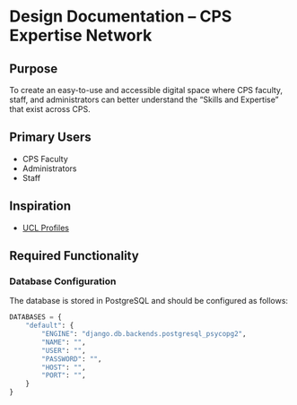 # Design Documentation – CPS Expertise Network

## Purpose
To create an easy-to-use and accessible digital space where CPS faculty, staff, and administrators can better understand the “Skills and Expertise” that exist across CPS.

## Primary Users
- CPS Faculty
- Administrators
- Staff

## Inspiration
- [UCL Profiles](https://profiles.ucl.ac.uk/)

## Required Functionality

### Database Configuration
The database is stored in PostgreSQL and should be configured as follows:

```python
DATABASES = {
    "default": {
        "ENGINE": "django.db.backends.postgresql_psycopg2",
        "NAME": "",
        "USER": "",
        "PASSWORD": "",
        "HOST": "",
        "PORT": "",
    }
}
